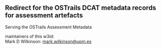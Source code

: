 ## Redirect for the OSTrails DCAT metadata records for assessment artefacts

Serving the OSTrails Assessment Metadata

maintainers of this w3id:  
     Mark D Wilkinson:  mark.wilkinson@upm.es
